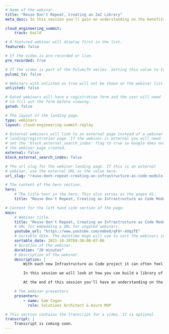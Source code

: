 ```yaml
---
# Name of the webinar.
title: "Reuse Don't Repeat, Creating an IaC Library"
meta_desc: In this session you'll gain an understanding on the benefits of creating reusable modules, what sort of modules you can create, how to go about creating them.

cloud_engineering_summit:
    track: build

# A featured webinar will display first in the list.
featured: false

# If the video is pre-recorded or live.
pre_recorded: true

# If the video is part of the PulumiTV series. Setting this value to true will list the video in the "PulumiTV" section.
pulumi_tv: false

# Webinars with unlisted as true will not be shown on the webinar list
unlisted: false

# Gated webinars will have a registration form and the user will need
# to fill out the form before viewing.
gated: false

# The layout of the landing page.
type: webinars
layout: cloud-engineering-summit-replay

# External webinars will link to an external page instead of a webinar
# landing/registration page. If the webinar is external you will need
# set the 'block_external_search_index' flag to true so Google does not index
# the webinar page created.
external: false
block_external_search_index: false

# The url slug for the webinar landing page. If this is an external
# webinar, use the external URL as the value here.
url_slug: "reuse-dont-repeat-creating-an-infrastructure-as-code-module-library"

# The content of the hero section.
hero:
    # The title text in the hero. This also serves as the pages H1.
    title: "Reuse Don't Repeat, Creating an Infrastructure as Code Module Library"

# Content for the left hand side section of the page.
main:
    # Webinar title.
    title: "Reuse Don't Repeat, Creating an Infrastructure as Code Module Library"
    # URL for embedding a URL for ungated webinars.
    youtube_url: "https://www.youtube.com/embed/qFUr-eUqzTE"
    # Sortable date. The datetime Hugo will use to sort the webinars in date order.
    sortable_date: 2021-10-20T09:30:00-07:00
    # Duration of the webinar.
    duration: "20 minutes"
    # Description of the webinar.
    description: |
        With each new Infrastructure as Code project it can often feel like your re-writing the same code you used for the last project, creating a virtual machine that complies with all your corporate security standards, or deploying all the required WAF rules. There is a better way.

        In this session we will look at how you can build a library of reusable modules that you can reuse over and over in your IaC projects. This is not just about boilerplate code, but real, usable modules that provide value to your whole team, help you comply with standards and build infrastructure faster.

        At the end of this session you'll have an understanding on the benefits of creating reusable modules, what sort of modules you can create, how to go about creating them and how to distribute them to your teams.

    # The webinar presenters
    presenters:
        - name: Sam Cogan
          role: Solutions Architect & Azure MVP

# This section contains the transcript for a video. It is optional.
transcript: |
    Transcript is coming soon.
---
```

